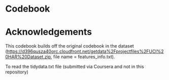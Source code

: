 # Codebook

# Acknowledgements

This codebook builds off the original codebook in the dataset (https://d396qusza40orc.cloudfront.net/getdata%2Fprojectfiles%2FUCI%20HAR%20Dataset.zip, file name = features_info.txt).

To read the tidydata.txt file (submitted via Coursera and not in this repository) 
